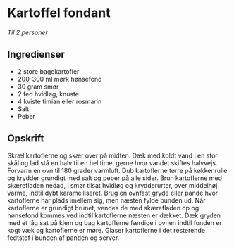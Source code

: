 # Kartoffel fondant

*Til 2 personer*
 
## Ingredienser

- 2 store bagekartofler
- 200-300 ml mørk hønsefond
- 30 gram smør
- 2 fed hvidløg, knuste
- 4 kviste timian eller rosmarin
- Salt
- Peber


## Opskrift
Skræl kartoflerne og skær over på midten. Dæk med koldt vand i en stor skål og lad stå en halv til en hel time, gerne hvor vandet skiftes halvvejs. Forvarm en ovn til 180 grader varmluft. Dub kartoflerne tørre på køkkenrulle og krydder grundigt med salt og peber på alle sider. Brun kartoflerne med skærefladen nedad, i smør tilsat hvidløg og krydderurter, over middelhøj varme, indtil dybt karamelliseret. Brug en ovnfast gryde eller pande hvor kartoflerne har plads imellem sig, men næsten fylde bunden ud. Når kartoflerne er grundigt brunet, vendes de med skærefladen op og hønsefond kommes ved indtil kartoflerne næsten er dækket. Dæk gryden med et låg sat på klem og bag kartoflerne færdige i ovnen indtil fonden er kogt væk og kartoflerne er møre. Glaser kartoflerne i det resterende fedtstof i bunden af panden og server.